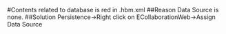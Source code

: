#Contents related to database is red in .hbm.xml
##Reason
Data Source is none.
##Solution
Persistence->Right click on ECollaborationWeb->Assign Data Source

